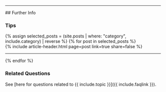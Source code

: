 
<hr class="with-no-margin"/>
## Further Info

### Tips

<div id="search-results">
    {% assign selected_posts = (site.posts | where: "category", include.category) | reverse %}
    {% for post in selected_posts  %}
    <div class="article-wrapper">
        <article>
            {% include article-header.html page=post link=true share=false %}
        </article>
    </div>
    <hr class="with-no-margin"/>
    {% endfor %}
</div>

### Related Questions

See [here for questions related to {{ include.topic }}]({{ include.faqlink }}).
